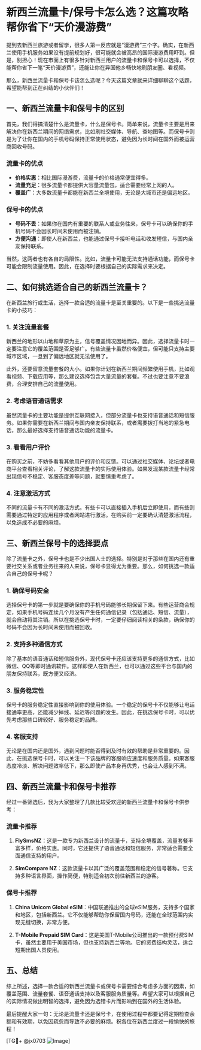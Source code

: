 # 新西兰流量卡/保号卡怎么选？这篇攻略帮你省下“天价漫游费”

提到去新西兰旅游或者留学，很多人第一反应就是“漫游费”三个字。确实，在新西兰使用手机服务如果没有提前规划好，很可能就会被高昂的国际漫游费用吓到。但是，别担心！现在市面上有很多针对新西兰用户的流量卡和保号卡可以选择，不仅能帮你省下一笔“天价漫游费”，还能让你在异国他乡畅快地刷朋友圈、看视频。

那么，新西兰流量卡和保号卡该怎么选呢？今天这篇文章就来详细聊聊这个话题，希望能帮到正在纠结的小伙伴们！

## 一、新西兰流量卡和保号卡的区别

首先，我们得搞清楚什么是流量卡，什么是保号卡。简单来说，流量卡主要是用来解决你在新西兰期间的网络需求，比如刷社交媒体、导航、查地图等。而保号卡则是为了让你在国内的手机号码保持正常使用状态，避免因为长时间在国外而被运营商回收号码。

### 流量卡的优点
- **价格实惠**：相比国际漫游费，流量卡的价格通常便宜得多。
- **流量充足**：很多流量卡都提供大容量流量包，适合需要经常上网的人。
- **覆盖广**：大多数流量卡都能在新西兰全境使用，无论是大城市还是偏远地区。

### 保号卡的优点
- **号码不丢**：如果你在国内有重要的联系人或业务往来，保号卡可以确保你的手机号码不会因长时间未使用而被注销。
- **方便沟通**：即使人在新西兰，也能通过保号卡接听电话和收发短信，与国内亲友保持联系。

当然，这两者也有各自的局限性。比如，流量卡可能无法支持通话功能，而保号卡可能会限制流量使用。因此，在选择时要根据自己的实际需求来决定。

## 二、如何挑选适合自己的新西兰流量卡？

在新西兰旅行或生活，选择一款合适的流量卡是至关重要的。以下是一些挑选流量卡的小技巧：

### 1. 关注流量套餐
新西兰的地形以山地和草原为主，信号覆盖情况因地而异。因此，选择流量卡时一定要注意它的覆盖范围是否足够广。有些流量卡虽然价格便宜，但可能只支持主要城市区域，一旦到了偏远地区就无法使用了。

此外，还要留意流量套餐的大小。如果你计划在新西兰期间频繁使用手机，比如观看视频、下载应用等，那么建议选择包含大量流量的套餐。不过也要注意不要浪费，合理安排自己的流量使用。

### 2. 考虑语音通话需求
虽然流量卡的主要功能是提供互联网接入，但部分流量卡也支持语音通话和短信服务。如果你需要在新西兰期间与国内亲友保持联系，或者需要拨打当地的紧急电话，那么最好选择支持语音通话功能的流量卡。

### 3. 看看用户评价
在购买之前，不妨多看看其他用户的评价和反馈。可以通过社交媒体、论坛或者电商平台查看相关评论，了解这款流量卡的实际使用体验。如果发现某款流量卡经常出现信号不稳定、客服态度差等问题，就要慎重考虑了。

### 4. 注意激活方式
不同的流量卡有不同的激活方式。有些卡可以直接插入手机后立即使用，而有些则需要通过特定的应用程序或者网站进行激活。在购买前一定要确认清楚激活流程，以免造成不必要的麻烦。

## 三、新西兰保号卡的选择要点

除了流量卡之外，保号卡也是不少出国人士的选择。特别是对于那些在国内还有重要社交关系或者业务往来的人来说，保号卡显得尤为重要。那么，如何挑选一款适合自己的保号卡呢？

### 1. 确保号码安全
选择保号卡的第一步就是要确保你的手机号码能够长期保留下来。有些运营商会规定，如果手机号码连续几个月没有产生任何通信记录（包括通话、短信、流量），就会自动将其注销。所以在挑选保号卡时，一定要仔细阅读相关的条款，确保你的号码不会因为长时间未使用而被回收。

### 2. 支持多种通信方式
除了基本的语音通话和短信服务外，现代保号卡还应该支持更多的通信方式，比如微信、QQ等即时通讯软件。这样即使人在新西兰，也可以通过这些平台与国内的朋友保持联系，既方便又经济。

### 3. 服务稳定性
保号卡的服务稳定性直接影响到你的使用体验。一个稳定的保号卡不仅能够让电话接通率更高，还能减少掉线、延迟等问题的发生。因此，在挑选保号卡时，可以优先考虑那些口碑较好、服务稳定的品牌。

### 4. 客服支持
无论是在国内还是国外，遇到问题时能否得到及时有效的帮助是非常重要的。因此，在挑选保号卡时，可以关注一下该品牌的客服响应速度和服务质量。如果客服态度冷淡、解决问题效率低下，那么即使产品本身再优秀，也会让人感到不满。

## 四、新西兰流量卡和保号卡推荐

经过一番筛选后，我为大家整理了几款比较受欢迎的新西兰流量卡和保号卡供参考：

### 流量卡推荐
1. **FlySmsNZ**：这是一款专为新西兰设计的流量卡，支持全境覆盖，流量套餐丰富多样，价格实惠。同时，它还提供了语音通话和短信服务，非常适合需要全面通信支持的用户。
   
2. **SimCompare NZ**：这款流量卡以其广泛的覆盖范围和稳定的信号著称。它支持多种语言界面，操作简便，特别适合初次前往新西兰的游客。

### 保号卡推荐
1. **China Unicom Global eSIM**：中国联通推出的全球eSIM服务，支持多个国家和地区，包括新西兰。它不仅能够帮助你保留国内号码，还能在全球范围内实现无缝切换，非常方便。

2. **T-Mobile Prepaid SIM Card**：这是美国T-Mobile公司推出的一款预付费SIM卡，虽然主要用于美国市场，但也支持新西兰等地。它的资费结构灵活，适合短期出国人员使用。

## 五、总结

综上所述，选择一款合适的新西兰流量卡或保号卡需要综合考虑多方面的因素，如覆盖范围、流量套餐、语音通话支持以及客服服务质量等。希望大家可以根据自己的实际情况做出明智的选择，避免因为选错卡片而影响到在国外的生活体验。

最后提醒大家一句：无论是流量卡还是保号卡，在使用过程中都要记得定期检查余额和有效期，以免因疏忽而导致不必要的麻烦。祝各位在新西兰度过一段愉快的旅程！

[TG💪+ @jx0703 ![Image](https://github.com/user-attachments/assets/dbca1d08-cadb-493c-b0ec-ad6f7a83f270)]